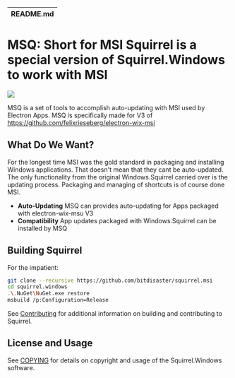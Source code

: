 | README.md |
|:---|


# MSQ: Short for MSI Squirrel is a special version of Squirrel.Windows to work with MSI

![](docs/artwork/Squirrel-Logo.png)


MSQ is a set of tools to accomplish auto-updating with MSI used by Electron Apps. MSQ is specifically made for V3 of https://github.com/felixrieseberg/electron-wix-msi 


## What Do We Want?

For the longest time MSI was the gold standard in packaging and installing Windows applications.  That doesn't mean that they cant be auto-updated. The only functionality from the original Windows.Squirrel carried over is the updating process. Packaging and managing of shortcuts is of course done MSI.

* **Auto-Updating** MSQ can provides auto-updating for Apps packaged  with electron-wix-msu V3
* **Compatibility** App updates packaged with Windows.Squirrel can be installed by MSQ

## Building Squirrel
For the impatient:

```sh
git clone --recursive https://github.com/bitdisaster/squirrel.msi
cd squirrel.windows
.\.NuGet\NuGet.exe restore
msbuild /p:Configuration=Release
```
See [Contributing](docs/contributing/contributing.md) for additional information on building and contributing to Squirrel.


## License and Usage

See [COPYING](COPYING) for details on copyright and usage of the Squirrel.Windows software.









